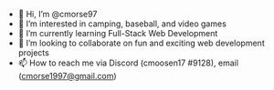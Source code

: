 - 👋 Hi, I’m @cmorse97
- 👀 I’m interested in camping, baseball, and video games
- 🌱 I’m currently learning Full-Stack Web Development
- 💞️ I’m looking to collaborate on fun and exciting web development projects
- 📫 How to reach me via Discord (cmoosen17 #9128), email (cmorse1997@gmail.com)

<!---
cmorse97/cmorse97 is a ✨ special ✨ repository because its `README.md` (this file) appears on your GitHub profile.
You can click the Preview link to take a look at your changes.
--->
